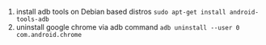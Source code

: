 1. install adb tools on Debian based distros
` sudo apt-get install android-tools-adb `
2. uninstall google chrome via adb command
` adb uninstall --user 0 com.android.chrome `
